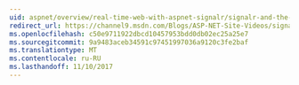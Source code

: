 ```yaml
---
uid: aspnet/overview/real-time-web-with-aspnet-signalr/signalr-and-the-real-time-web
redirect_url: https://channel9.msdn.com/Blogs/ASP-NET-Site-Videos/signalr-and-the-real-time-web)
ms.openlocfilehash: c50e9711922dbcd10457953bdd0db02ec25a25e7
ms.sourcegitcommit: 9a9483aceb34591c97451997036a9120c3fe2baf
ms.translationtype: MT
ms.contentlocale: ru-RU
ms.lasthandoff: 11/10/2017
---
```


